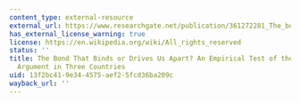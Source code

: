 ```yaml
---
content_type: external-resource
external_url: https://www.researchgate.net/publication/361272281_The_bond_that_binds_or_drives_us_apart_An_empirical_test_of_the_national_identity_argument_in_three_countries
has_external_license_warning: true
license: https://en.wikipedia.org/wiki/All_rights_reserved
status: ''
title: The Bond That Binds or Drives Us Apart? An Empirical Test of the National Identity
  Argument in Three Countries
uid: 13f2bc41-9e34-4575-aef2-5fcd36ba209c
wayback_url: ''
---
```


